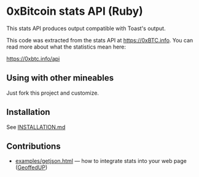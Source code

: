 # 0xBitcoin stats API (Ruby)

This stats API produces output compatible with Toast's output.

This code was extracted from the stats API at <https://0xBTC.info>. You can
read more about what the statistics mean here:

<https://0xbtc.info/api>

## Using with other mineables

Just fork this project and customize.

## Installation

See [INSTALLATION.md](INSTALLATION.md)

## Contributions

- [examples/getjson.html](examples/getjson.html) — how to integrate stats into your web page ([GeoffedUP](https://github.com/GeoffedUP))
